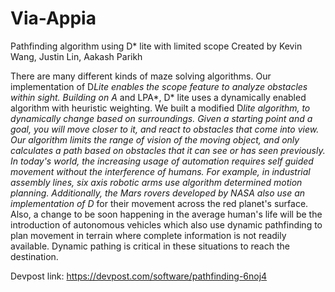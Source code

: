 # Via-Appia
Pathfinding algorithm using D* lite with limited scope
Created by Kevin Wang, Justin Lin, Aakash Parikh

There are many different kinds of maze solving algorithms. Our implementation of D*Lite enables the scope feature to analyze obstacles within sight.
Building on A* and LPA*, D* lite uses a dynamically enabled algorithm with heuristic weighting. We built a modified D*lite algorithm, to dynamically change based on surroundings. Given a starting point and a goal, you will move closer to it, and react to obstacles that come into view. Our algorithm limits the range of vision of the moving object, and only calculates a path based on obstacles that it can see or has seen previously. In today's world, the increasing usage of automation requires self guided movement without the interference of humans. For example, in industrial assembly lines, six axis robotic arms use algorithm determined motion planning. Additionally, the Mars rovers developed by NASA also use an implementation of D* for their movement across the red planet's surface. Also, a change to be soon happening in the average human's life will be the introduction of autonomous vehicles which also use dynamic pathfinding to plan movement in terrain where complete information is not readily available. Dynamic pathing is critical in these situations to reach the destination.


Devpost link: https://devpost.com/software/pathfinding-6noj4
